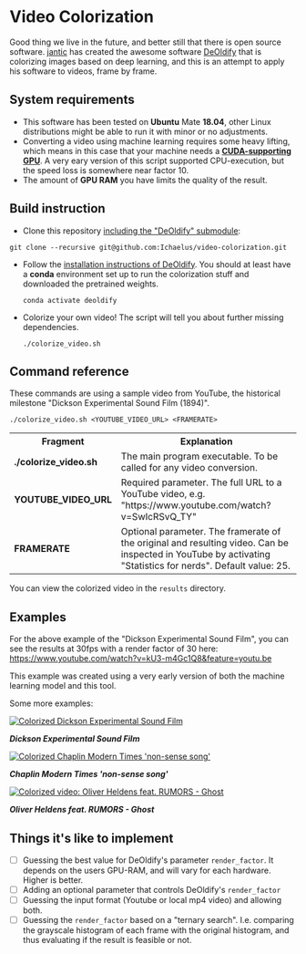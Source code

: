 # Video Colorization
Good thing we live in the future, and better still that there is open source software. [jantic](https://github.com/jantic) has created the awesome software [DeOldify](https://github.com/jantic/DeOldify) that is colorizing images based on deep learning, and this is an attempt to apply his software to videos, frame by frame.


## System requirements
* This software has been tested on **Ubuntu** Mate **18.04**, other Linux distributions might be able to run it with minor or no adjustments.
* Converting a video using machine learning requires some heavy lifting, which means in this case that your machine needs a **[CUDA-supporting GPU](https://developer.nvidia.com/cuda-gpus)**. A very eary version of this script supported CPU-execution, but the speed loss is somewhere near factor 10.
* The amount of **GPU RAM** you have limits the quality of the result.

## Build instruction
* Clone this repository [including the "DeOldify" submodule](https://blog.github.com/2016-02-01-working-with-submodules/):

`git clone --recursive git@github.com:Ichaelus/video-colorization.git`

* Follow the [installation instructions of DeOldify](https://github.com/jantic/DeOldify/#easy-install). You should at least have a **conda** environment set up to run the colorization stuff and downloaded the pretrained weights.

  `conda activate deoldify`
* Colorize your own video! The script will tell you about further missing dependencies.

  `./colorize_video.sh`

## Command reference
These commands are using a sample video from YouTube, the historical milestone "Dickson Experimental Sound Film (1894)".

`./colorize_video.sh <YOUTUBE_VIDEO_URL> <FRAMERATE>`

<table>
  <tr>
    <th>Fragment</th>
    <th>Explanation</th>
  </tr>
  <tr>
    <td><b>./colorize_video.sh</b></td>
    <td>The main program executable. To be called for any video conversion.</td>
  </tr>
  </tr>
  <tr>
    <td><b>YOUTUBE_VIDEO_URL</b></td>
    <td>Required parameter. The full URL to a YouTube video, e.g. "https://www.youtube.com/watch?v=SwIcRSvQ_TY"</td>
  </tr>
  </tr>
  <tr>
    <td><b>FRAMERATE</b></td>
    <td>Optional parameter. The framerate of the original and resulting video. Can be inspected in YouTube by activating "Statistics for nerds". Default value: 25.</td>
  </tr>
</table>


You can view the colorized video in the `results` directory.

## Examples
For the above example of the "Dickson Experimental Sound Film", you can see the results at 30fps with a render factor of 30 here:
https://www.youtube.com/watch?v=kU3-m4Gc1Q8&feature=youtu.be

This example was created using a very early version of both the machine learning model and this tool.

Some more examples:

[![Colorized Dickson Experimental Sound Film](https://img.youtube.com/vi/kU3-m4Gc1Q8/0.jpg)](https://www.youtube.com/watch?v=kU3-m4Gc1Q8 "Colorized Dickson Experimental Sound Film")

_**Dickson Experimental Sound Film**_

[![Colorized Chaplin Modern Times 'non-sense song'](https://img.youtube.com/vi/7VQaW1RZcU4/0.jpg)](https://www.youtube.com/watch?v=7VQaW1RZcU4 "Chaplin Modern Times 'non-sense song'")

_**Chaplin Modern Times 'non-sense song'**_

[![Colorized video: Oliver Heldens feat. RUMORS - Ghost](https://img.youtube.com/vi/1hGzCKObrlY/0.jpg)](https://www.youtube.com/watch?v=1hGzCKObrlY "Oliver Heldens feat. RUMORS - Ghost")

_**Oliver Heldens feat. RUMORS - Ghost**_


## Things it's like to implement

* [ ] Guessing the best value for DeOldify's parameter `render_factor`. It depends on the users GPU-RAM, and will vary for each hardware. Higher is better.
* [ ] Adding an optional parameter that controls DeOldify's `render_factor`
* [ ] Guessing the input format (Youtube or local mp4 video) and allowing both.
* [ ] Guessing the `render_factor` based on a "ternary search". I.e. comparing the grayscale histogram of each frame with the original histogram, and thus evaluating if the result is feasible or not.